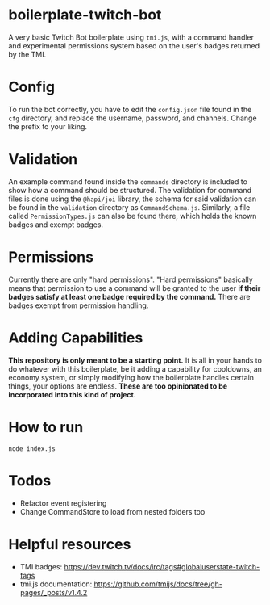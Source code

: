 # boilerplate-twitch-bot
A very basic Twitch Bot boilerplate using `tmi.js`, with a command handler and experimental permissions system based on the user's badges returned by the TMI.

# Config
To run the bot correctly, you have to edit the `config.json` file found in the `cfg` directory, and replace the username, password, and channels. Change the prefix to
your liking.

# Validation
An example command found inside the `commands` directory is included to show how a command should be structured. The validation for command files is done using the `@hapi/joi` library, the schema for said validation can be found in the `validation` directory as `CommandSchema.js`. Similarly, a file called `PermissionTypes.js` can also be found there, which holds the known badges and exempt badges.

# Permissions
Currently there are only "hard permissions". "Hard permissions" basically means that permission to use a command will be granted to the user **if their badges satisfy at least one badge required by the command.** There are badges exempt from permission handling.

# Adding Capabilities
**This repository is only meant to be a starting point.** It is all in your hands to do whatever with this boilerplate, be it adding a capability for cooldowns, an economy system, or simply modifying how the boilerplate handles certain things, your options are endless. **These are too opinionated to be incorporated into this kind of project.**

# How to run
`node index.js`

# Todos
* Refactor event registering
* Change CommandStore to load from nested folders too

# Helpful resources
* TMI badges: https://dev.twitch.tv/docs/irc/tags#globaluserstate-twitch-tags
* tmi.js documentation: https://github.com/tmijs/docs/tree/gh-pages/_posts/v1.4.2
